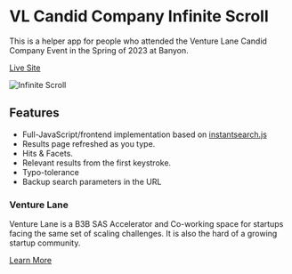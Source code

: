 # VL Candid Company Infinite Scroll

This is a helper app for people who attended the Venture Lane Candid Company 
Event in the Spring of 2023 at Banyon.

[Live Site](http://candid-company.StephanSmith.solutions)

![Infinite Scroll](./screencast.png)

## Features

* Full-JavaScript/frontend implementation based on [instantsearch.js](https://community.algolia.com/instantsearch.js/)
* Results page refreshed as you type.
* Hits & Facets.
* Relevant results from the first keystroke.
* Typo-tolerance
* Backup search parameters in the URL

### Venture Lane
Venture Lane is a B3B SAS Accelerator and Co-working space for startups facing the same 
set of scaling challenges. It is also the hard of a growing startup community.

[Learn More](https://theventurelane.com/)